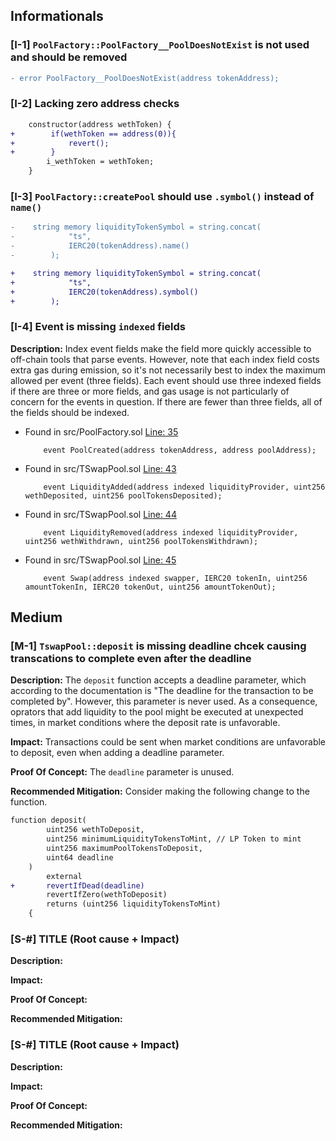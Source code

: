 ## Informationals

### [I-1] `PoolFactory::PoolFactory__PoolDoesNotExist` is not used and should be removed

```diff
- error PoolFactory__PoolDoesNotExist(address tokenAddress);
```

### [I-2] Lacking zero address checks 

```diff
    constructor(address wethToken) {
+        if(wethToken == address(0)){
+            revert();
+        }
        i_wethToken = wethToken;
    }
```

### [I-3] `PoolFactory::createPool` should use `.symbol()` instead of `name()`
```diff
-    string memory liquidityTokenSymbol = string.concat(
-            "ts",
-            IERC20(tokenAddress).name()
-        );

+    string memory liquidityTokenSymbol = string.concat(
+            "ts",
+            IERC20(tokenAddress).symbol()
+        );
```

### [I-4] Event is missing `indexed` fields

**Description:**
Index event fields make the field more quickly accessible to off-chain tools that parse events. However, note that each index field costs extra gas during emission, so it's not necessarily best to index the maximum allowed per event (three fields). Each event should use three indexed fields if there are three or more fields, and gas usage is not particularly of concern for the events in question. If there are fewer than three fields, all of the fields should be indexed.

- Found in src/PoolFactory.sol [Line: 35](src/PoolFactory.sol#L35)

	```solidity
	    event PoolCreated(address tokenAddress, address poolAddress);
	```

- Found in src/TSwapPool.sol [Line: 43](src/TSwapPool.sol#L43)

	```solidity
	    event LiquidityAdded(address indexed liquidityProvider, uint256 wethDeposited, uint256 poolTokensDeposited);
	```

- Found in src/TSwapPool.sol [Line: 44](src/TSwapPool.sol#L44)

	```solidity
	    event LiquidityRemoved(address indexed liquidityProvider, uint256 wethWithdrawn, uint256 poolTokensWithdrawn);
	```

- Found in src/TSwapPool.sol [Line: 45](src/TSwapPool.sol#L45)

	```solidity
	    event Swap(address indexed swapper, IERC20 tokenIn, uint256 amountTokenIn, IERC20 tokenOut, uint256 amountTokenOut);
	```

## Medium
### [M-1] `TswapPool::deposit` is missing deadline chcek causing transcations to complete even after the deadline

**Description:** The `deposit` function accepts a deadline parameter, which according to the documentation is "The deadline for the transaction to be completed by". However, this parameter is never used. As a consequence, oprators that add liquidity to the pool might be executed at unexpected times, in market conditions where the deposit rate is unfavorable.

<!-- MEV attacks -->

**Impact:** Transactions could be sent when market conditions are unfavorable to deposit, even when adding a deadline parameter.

**Proof Of Concept:** The `deadline` parameter is unused.

**Recommended Mitigation:** Consider making the following change to the function.

```diff
function deposit(
        uint256 wethToDeposit,
        uint256 minimumLiquidityTokensToMint, // LP Token to mint
        uint256 maximumPoolTokensToDeposit,
        uint64 deadline
    )
        external
+       revertIfDead(deadline)
        revertIfZero(wethToDeposit)
        returns (uint256 liquidityTokensToMint)
    {
```

### [S-#] TITLE (Root cause + Impact)

**Description:**

**Impact:**

**Proof Of Concept:**

**Recommended Mitigation:**

### [S-#] TITLE (Root cause + Impact)

**Description:**

**Impact:**

**Proof Of Concept:**

**Recommended Mitigation:**